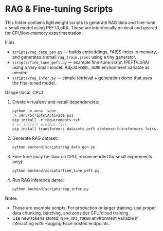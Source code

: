 # RAG & Fine-tuning Scripts

This folder contains lightweight scripts to generate RAG data and fine-tune a small model using PEFT/LoRA. These are intentionally minimal and geared for CPU/low-memory experimentation.

Files
- `scripts/rag_data_gen.py` — builds embeddings, FAISS index in memory, and generates a small `rag_train.jsonl` using a tiny generator.
- `scripts/fine_tune_peft.py` — example fine-tune script (PEFT/LoRA) using a very small model. Adjust `MODEL_NAME` environment variable as needed.
- `scripts/rag_infer.py` — simple retrieval + generation demo that uses the fine-tuned model.

Usage (local, CPU)
1. Create virtualenv and install dependencies:
   ```powershell
   python -m venv .venv
   .\.venv\Scripts\Activate.ps1
   pip install -r requirements.txt
   # or install minimal list
   pip install transformers datasets peft sentence-transformers faiss-cpu
   ```

2. Generate RAG dataset:
   ```powershell
   python backend/scripts/rag_data_gen.py
   ```

3. Fine-tune (may be slow on CPU; recommended for small experiments only):
   ```powershell
   python backend/scripts/fine_tune_peft.py
   ```

4. Run RAG inference demo:
   ```powershell
   python backend/scripts/rag_infer.py
   ```

Notes
- These are example scripts. For production or larger training, use proper data chunking, batching, and consider GPU/cloud training.
- Use new tokens stored in `HF_API_TOKEN` environment variable if interacting with Hugging Face hosted endpoints.

